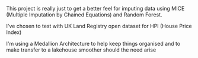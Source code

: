 This project is really just to get a better feel for imputing data using MICE (Multiple Imputation by Chained Equations) and Random Forest. 

I've chosen to test with UK Land Registry open dataset for HPI (House Price Index)

I'm using a Medallion Architecture to help keep things organised and to make transfer to a lakehouse smoother should the need arise







